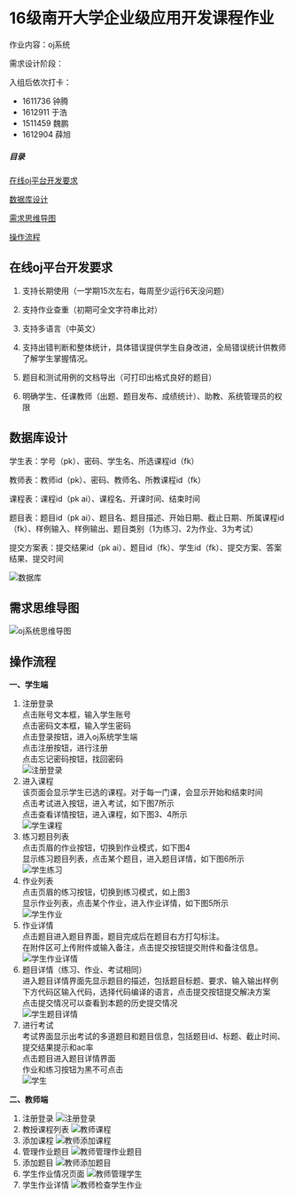 
# 16级南开大学企业级应用开发课程作业

作业内容：oj系统

需求设计阶段：

入组后依次打卡： 

- 1611736 钟腾
- 1612911 于浩
- 1511459 魏鹏
- 1612904 薛旭

##### 目录 
[在线oj平台开发要求](#在线oj平台开发要求)  

[数据库设计](#数据库设计)    

[需求思维导图](#需求思维导图)

[操作流程](#操作流程)

## 在线oj平台开发要求

1. 支持长期使用（一学期15次左右，每周至少运行6天没问题）

2. 支持作业查重（初期可全文字符串比对）

3. 支持多语言（中英文）

4. 支持出错判断和整体统计，具体错误提供学生自身改进，全局错误统计供教师了解学生掌握情况。

5. 题目和测试用例的文档导出（可打印出格式良好的题目）

6. 明确学生、任课教师（出题、题目发布、成绩统计）、助教、系统管理员的权限

## 数据库设计

学生表：学号（pk）、密码、学生名、所选课程id（fk）

教师表：教师id（pk）、密码、教师名、所教课程id（fk）

课程表：课程id（pk ai）、课程名、开课时间、结束时间

题目表：题目id（pk ai）、题目名、题目描述、开始日期、截止日期、所属课程id（fk）、样例输入、样例输出、题目类别（1为练习、2为作业、3为考试）

提交方案表：提交结果id（pk ai）、题目id（fk）、学生id（fk）、提交方案、答案结果、提交时间

![数据库](img/OJsystem.png)

## 需求思维导图
![oj系统思维导图](img/oj系统思维导图.png)

## 操作流程
**一、学生端**

  1. 注册登录<br>
  点击账号文本框，输入学生账号<br>
  点击密码文本框，输入学生密码<br>
  点击登录按钮，进入oj系统学生端<br>
  点击注册按钮，进行注册<br>
  点击忘记密码按钮，找回密码<br>
  ![注册登录](img/screenshot/注册登录.png)
  2. 进入课程<br>
  该页面会显示学生已选的课程。对于每一门课，会显示开始和结束时间<br>
  点击考试进入按钮，进入考试，如下图7所示<br>
  点击查看详情按钮，进入课程，如下图3、4所示<br>
  ![学生课程](img/screenshot/学生课程.png)
  3. 练习题目列表<br>
  点击页眉的作业按钮，切换到作业模式，如下图4<br>
  显示练习题目列表，点击某个题目，进入题目详情，如下图6所示<br>
   ![学生练习](img/screenshot/学生练习.png)
  4. 作业列表<br>
  点击页眉的练习按钮，切换到练习模式，如上图3<br>
  显示作业列表，点击某个作业，进入作业详情，如下图5所示<br>
   ![学生作业](img/screenshot/学生作业.png)
  5. 作业详情<br/>点击题目进入题目界面，题目完成后在题目右方打勾标注。<br/>在附件区可上传附件或输入备注，点击提交按钮提交附件和备注信息。<br/>
    ![学生作业详情](img/screenshot/学生作业详情.png)
  6. 题目详情（练习、作业、考试相同）<br/>进入题目详情界面先显示题目的描述，包括题目标题、要求、输入输出样例<br/>下方代码区输入代码，选择代码编译的语言，点击提交按钮提交解决方案<br/>点击提交情况可以查看到本题的历史提交情况<br/>
    ![学生题目详情](img/screenshot/学生题目详情.png)
  7. 进行考试<br/>考试界面显示出考试的多道题目和题目信息，包括题目id、标题、截止时间、提交结果提示和ac率<br/>点击题目进入题目详情界面<br/>作业和练习按钮为黑不可点击<br/>
    ![学生](img/screenshot/学生练习.png)

**二、教师端**

 1. 注册登录
![注册登录](img/screenshot/注册登录.png)
 2. 教授课程列表
 ![教师课程](img/screenshot/教师课程.png)
 3. 添加课程
 ![教师添加课程](img/screenshot/教师添加课程.png)
 4. 管理作业题目
 ![教师管理作业题目](img/screenshot/教师管理作业题目.png)
 5. 添加题目
    ![教师添加题目](img/screenshot/教师添加题目.png)
 6. 学生作业情况页面
    ![教师管理学生](img/screenshot/教师管理学生.png)
 7. 学生作业详情
    ![教师检查学生作业](img/screenshot/教师检查学生作业.png)